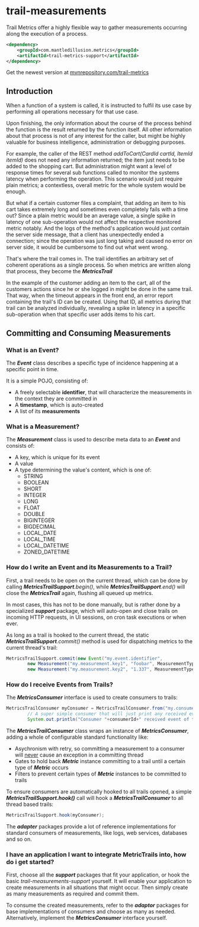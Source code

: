 # trail-measurements

Trail Metrics offer a highly flexible way to gather measurements occurring along the execution of a process.

```xml
<dependency>
    <groupId>com.mantledillusion.metrics</groupId>
    <artifactId>trail-metrics-support</artifactId>
</dependency>
```

Get the newest version at  [mvnrepository.com/trail-metrics](https://mvnrepository.com/artifact/com.mantledillusion.metrics/trail-metrics-support)

## Introduction

When a function of a system is called, it is instructed to fulfil its use case by performing all operations necessary for that use case. 

Upon finishing, the only information about the course of the process behind the function is the result returned by the function itself. All other information about that process is not of any interest for the caller, but might be highly valuable for business intelligence, administration or debugging purposes.

For example, the caller of the REST method _addToCart(CardId cartId, ItemId itemId)_ does not need any information returned; the item just needs to be added to the shopping cart. But administration might want a level of response times for several sub functions called to monitor the systems latency when performing the operation. This scenario would just require plain metrics; a contextless, overall metric for the whole system would be enough.

But what if a certain customer files a complaint, that adding an item to his cart takes extremely long and sometimes even completely fails with a time out? Since a plain metric would be an average value, a single spike in latency of one sub-operation would not affect the respective monitored metric notably. And the logs of the method's application would just contain the server side message, that a client has unexpectedly ended a connection; since the operation was just long taking and caused no error on server side, it would be cumbersome to find out what went wrong.

That's where the trail comes in. The trail identifies an arbitrary set of coherent operations as a single process. So when metrics are written along that process, they become the **_MetricsTrail_**

In the example of the customer adding an item to the cart, all of the customers actions since he or she logged in might be done in the same trail. That way, when the timeout appears in the front end, an error report containing the trail's ID can be created. Using that ID, all metrics during that trail can be analyzed individually, revealing a spike in latency in a specific sub-operation when that specific user adds items to his cart.

## Committing and Consuming Measurements

### What is an Event?

The **_Event_** class describes a specific type of incidence happening at a specific point in time.

It is a simple POJO, consisting of:
- A freely selectable **identifier**, that will characterize the measurements in the context they are committed in
- A **timestamp**, which is auto-created
- A list of its **measurements**

### What is a Measurement?

The **_Measurement_** class is used to describe meta data to an **_Event_** and consists of:
- A key, which is unique for its event
- A value
- A type determining the value's content, which is one of:
  - STRING
  - BOOLEAN
  - SHORT
  - INTEGER
  - LONG
  - FLOAT
  - DOUBLE
  - BIGINTEGER
  - BIGDECIMAL
  - LOCAL_DATE
  - LOCAL_TIME
  - LOCAL_DATETIME
  - ZONED_DATETIME

### How do I write an Event and its Measurements to a Trail?

First, a trail needs to be open on the current thread, which can be done by calling  _**MetricsTrailSupport**.begin()_, while _**MetricsTrailSupport**.end()_ will close the **_MetricsTrail_** again, flushing all queued up metrics.

In most cases, this has not to be done manually, but is rather done by a specialized **_support_** package, which will auto-open and close trails on incoming HTTP requests, in UI sessions, on cron task executions or when ever.

As long as a trail is hooked to the current thread, the static _**MetricsTrailSupport**.commit()_ method is used for dispatching metrics to the current thread's trail:

```java
MetricsTrailSupport.commit(new Event("my.event.identifier",
        new Measurement("my.measurement.key1", "foobar", MeasurementType.STRING),
        new Measurement("my.measurement.key2", "1.337", MeasurementType.FLOAT)));
```

### How do I receive Events from Trails?

The **_MetricsConsumer_** interface is used to create consumers to trails:

```java
MetricsTrailConsumer myConsumer = MetricsTrailConsumer.from("my.consumer", (consumerId, correlationId, event) ->
        // A super simple consumer that will just print any received event to console
        System.out.println("Consumer "+consumerId+" received event of trail "+correlationId+": "+event.toString()));
```

The **_MetricsTrailConsumer_** class wraps an instance of **_MetricsConsumer_**, adding a whole of configurable standard functionality like:
- Asychronism with retry, so committing a measurement to a consumer will <u>never</u> cause an exception in a committing thread
- Gates to hold back **_Metric_** instance committing to a trail until a certain type of **_Metric_** occurs
- Filters to prevent certain types of **_Metric_** instances to be committed to trails

To ensure consumers are automatically hooked to all trails opened, a simple _**MetricsTrailSupport.hook()**_ call will hook a **_MetricsTrailConsumer_** to all thread based trails:

```java
MetricsTrailSupport.hook(myConsumer);
```

The **_adapter_** packages provide a lot of reference implementations for standard consumers of measurements, like logs, web services, databases and so on.

### I have an application I want to integrate MetricTrails into, how do i get started?

First, choose all the **_support_** packages that fit your application, or hook the basic _trail-measurements-support_ yourself. It will enable your application to create measurements in all situations that might occur. Then simply create as many measurements as required and commit them.

To consume the created measurements, refer to the **_adaptor_** packages for base implementations of consumers and choose as many as needed. Alternatively, implement the **_MetricsConsumer_** interface yourself.
